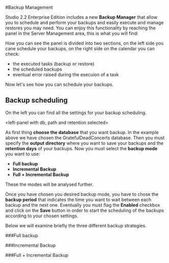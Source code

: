 #Backup Management

Studio 2.2 Enterprise Edition includes a new **Backup Manager** that allow you to schedule and perform your backups and easily 
execute and manage restores you may need.
You can enjoy this functionality by reaching the panel in the Server Management area, this is what you will find:

<fresh scheduler image>

How you can see the panel is divided into two sections, on the left side you cane schedule your backups, on the right side on 
the calendar you can check:
- the executed tasks (backup or restore)
- the scheduled backups
- eventual error raised during the execuion of a task

Now let's see how you can schedule your backups.

## Backup scheduling

On the left you can find all the settings for your backup scheduling.

<left-panel with db, path and retention selected>

As first thing **choose the database** that you want backup. In the example above we have chosen the GratefulDeadConcerts
database.
Then you must specify the **output directory** where you want to save your backups and the **retention days** of your backups.
Now you must select the **backup mode** you want to use:
- **Full backup**
- **Incremental Backup**
- **Full + Incremental Backup**

These the modes will be analysed further.

Once you have chosen you desired backup mode, you have to chose the **backup period** that indicates the time you want to
wait between each backup and the next one.
Eventually you must flag the **Enabled** checkbox and click on the **Save** button in order to start the scheduling of the 
backups according to your chosen settings.

Below we will examine briefly the three different backup strategies.

###Full backup

###Incremental Backup

###Full + Incremental Backup
